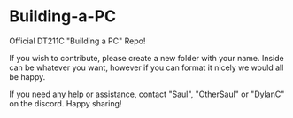 # Building-a-PC
Official DT211C "Building a PC" Repo!

If you wish to contribute, please create a new folder with your name. Inside can be whatever you want, however if you can format it nicely we would all be happy.

If you need any help or assistance, contact "Saul", "OtherSaul" or "DylanC" on the discord. Happy sharing!
